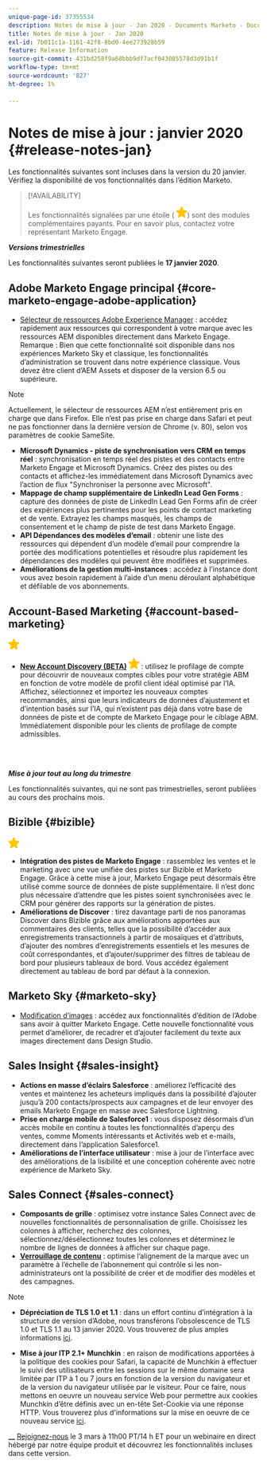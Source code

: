 ```yaml
---
unique-page-id: 37355534
description: Notes de mise à jour - Jan 2020 - Documents Marketo - Documentation du produit
title: Notes de mise à jour - Jan 2020
exl-id: 7b011c1a-1161-42f8-8bd0-4ee273928b59
feature: Release Information
source-git-commit: 431bd258f9a68bbb9df7acf043085578d3d91b1f
workflow-type: tm+mt
source-wordcount: '827'
ht-degree: 1%

---
```


# Notes de mise à jour : janvier 2020 {#release-notes-jan}

Les fonctionnalités suivantes sont incluses dans la version du 20 janvier. Vérifiez la disponibilité de vos fonctionnalités dans l’édition Marketo.

>[!AVAILABILITY]
>
>Les fonctionnalités signalées par une étoile ( ![(star)](assets/yellow-star.png)) sont des modules complémentaires payants. Pour en savoir plus, contactez votre représentant Marketo Engage.

**_Versions trimestrielles_**

Les fonctionnalités suivantes seront publiées le **17 janvier 2020**.

## Adobe Marketo Engage principal {#core-marketo-engage-adobe-application}

* [Sélecteur de ressources Adobe Experience Manager](/help/marketo/product-docs/adobe-experience-cloud-integrations/importing-assets-with-adobe-experience-manager.md) : accédez rapidement aux ressources qui correspondent à votre marque avec les ressources AEM disponibles directement dans Marketo Engage. Remarque : Bien que cette fonctionnalité soit disponible dans nos expériences Marketo Sky et classique, les fonctionnalités d’administration se trouvent dans notre expérience classique. Vous devez être client d’AEM Assets et disposer de la version 6.5 ou supérieure.

>[!NOTE]
>
>Actuellement, le sélecteur de ressources AEM n’est entièrement pris en charge que dans Firefox. Elle n’est pas prise en charge dans Safari et peut ne pas fonctionner dans la dernière version de Chrome (v. 80), selon vos paramètres de cookie SameSite.

* **Microsoft Dynamics - piste de synchronisation vers CRM en temps réel** : synchronisation en temps réel des pistes et des contacts entre Marketo Engage et Microsoft Dynamics. Créez des pistes ou des contacts et affichez-les immédiatement dans Microsoft Dynamics avec l’action de flux &quot;Synchroniser la personne avec Microsoft&quot;.
* **Mappage de champ supplémentaire de LinkedIn Lead Gen Forms** : capture des données de piste de LinkedIn Lead Gen Forms afin de créer des expériences plus pertinentes pour les points de contact marketing et de vente. Extrayez les champs masqués, les champs de consentement et le champ de piste de test dans Marketo Engage.
* **API Dépendances des modèles d’email** : obtenir une liste des ressources qui dépendent d’un modèle d’email pour comprendre la portée des modifications potentielles et résoudre plus rapidement les dépendances des modèles qui peuvent être modifiées et supprimées.
* **Améliorations de la gestion multi-instances** : accédez à l’instance dont vous avez besoin rapidement à l’aide d’un menu déroulant alphabétique et défilable de vos abonnements.

## Account-Based Marketing {#account-based-marketing}

![(star)](assets/yellow-star.png)

* **[New Account Discovery (BETA)](https://docs.marketo.com/x/WQA6Ag) ![(star)](assets/yellow-star.png)** : utilisez le profilage de compte pour découvrir de nouveaux comptes cibles pour votre stratégie ABM en fonction de votre modèle de profil client idéal optimisé par l’IA. Affichez, sélectionnez et importez les nouveaux comptes recommandés, ainsi que leurs indicateurs de données d’ajustement et d’intention basés sur l’IA, qui n’existent pas déjà dans votre base de données de piste et de compte de Marketo Engage pour le ciblage ABM. Immédiatement disponible pour les clients de profilage de compte admissibles.

<br> 

**_Mise à jour tout au long du trimestre_**

Les fonctionnalités suivantes, qui ne sont pas trimestrielles, seront publiées au cours des prochains mois.

## Bizible {#bizible}

![(star)](assets/yellow-star.png)

* **Intégration des pistes de Marketo Engage** : rassemblez les ventes et le marketing avec une vue unifiée des pistes sur Bizible et Marketo Engage. Grâce à cette mise à jour, Marketo Engage peut désormais être utilisé comme source de données de piste supplémentaire. Il n’est donc plus nécessaire d’attendre que les pistes soient synchronisées avec le CRM pour générer des rapports sur la génération de pistes.
* **Améliorations de Discover** : tirez davantage parti de nos panoramas Discover dans Bizible grâce aux améliorations apportées aux commentaires des clients, telles que la possibilité d’accéder aux enregistrements transactionnels à partir de mosaïques et d’attributs, d’ajouter des nombres d’enregistrements essentiels et les mesures de coût correspondantes, et d’ajouter/supprimer des filtres de tableau de bord pour plusieurs tableaux de bord. Vous accédez également directement au tableau de bord par défaut à la connexion.

## Marketo Sky {#marketo-sky}

* [Modification d’images](https://experienceleague.adobe.com/docs/marketo/sky/design-studio/marketo-image-editor.html?lang=en#design-studio) : accédez aux fonctionnalités d’édition de l’Adobe sans avoir à quitter Marketo Engage. Cette nouvelle fonctionnalité vous permet d’améliorer, de recadrer et d’ajouter facilement du texte aux images directement dans Design Studio.

## Sales Insight {#sales-insight}

* **Actions en masse d’éclairs Salesforce** : améliorez l’efficacité des ventes et maintenez les acheteurs impliqués dans la possibilité d’ajouter jusqu’à 200 contacts/prospects aux campagnes et de leur envoyer des emails Marketo Engage en masse avec Salesforce Lightning.
* **Prise en charge mobile de Salesforce1** : vous disposez désormais d’un accès mobile en continu à toutes les fonctionnalités d’aperçu des ventes, comme Moments intéressants et Activités web et e-mails, directement dans l’application Salesforce1.
* **Améliorations de l’interface utilisateur** : mise à jour de l’interface avec des améliorations de la lisibilité et une conception cohérente avec notre expérience de Marketo Sky.

## Sales Connect {#sales-connect}

* **Composants de grille** : optimisez votre instance Sales Connect avec de nouvelles fonctionnalités de personnalisation de grille. Choisissez les colonnes à afficher, recherchez des colonnes, sélectionnez/désélectionnez toutes les colonnes et déterminez le nombre de lignes de données à afficher sur chaque page.
* **[Verrouillage de contenu](/help/marketo/product-docs/marketo-sales-connect/admin/content-lockdown.md)** : optimise l’alignement de la marque avec un paramètre à l’échelle de l’abonnement qui contrôle si les non-administrateurs ont la possibilité de créer et de modifier des modèles et des campagnes.

>[!NOTE]
>
>* **Dépréciation de TLS 1.0 et 1.1** : dans un effort continu d’intégration à la structure de version d’Adobe, nous transférons l’obsolescence de TLS 1.0 et TLS 1.1 au 13 janvier 2020. Vous trouverez de plus amples informations [ici](https://nation.marketo.com/docs/DOC-7059-tls-10-11-deprecation-faq).
>
>* **Mise à jour ITP 2.1+ Munchkin** : en raison de modifications apportées à la politique des cookies pour Safari, la capacité de Munchkin à effectuer le suivi des utilisateurs entre les sessions sur le même domaine sera limitée par ITP à 1 ou 7 jours en fonction de la version du navigateur et de la version du navigateur utilisée par le visiteur. Pour ce faire, nous mettons en oeuvre un nouveau service Web pour permettre aux cookies Munchkin d’être définis avec un en-tête Set-Cookie via une réponse HTTP. Vous trouverez plus d&#39;informations sur la mise en oeuvre de ce nouveau service [ici](https://nation.marketo.com/docs/DOC-7351).

**__** [Rejoignez-nous](https://engage.marketo.com/Jan_Feb_20_Release_Webinar_Registration.html) le 3 mars à 11h00 PT/14 h ET pour un webinaire en direct hébergé par notre équipe produit et découvrez les fonctionnalités incluses dans cette version.
